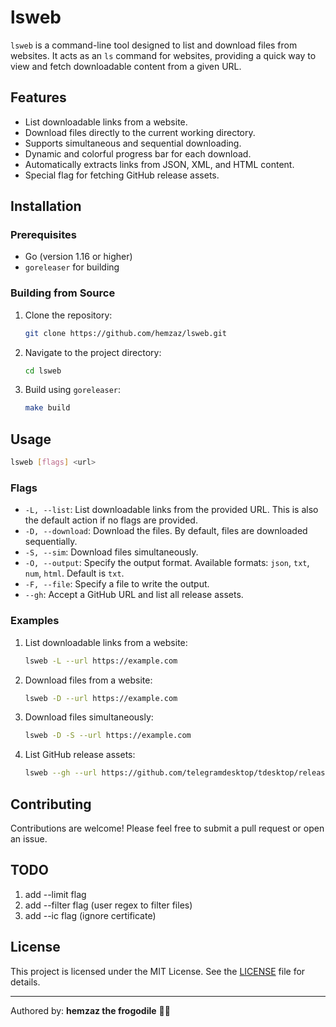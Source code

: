 
# lsweb

`lsweb` is a command-line tool designed to list and download files from websites. It acts as an `ls` command for websites, providing a quick way to view and fetch downloadable content from a given URL.

## Features

- List downloadable links from a website.
- Download files directly to the current working directory.
- Supports simultaneous and sequential downloading.
- Dynamic and colorful progress bar for each download.
- Automatically extracts links from JSON, XML, and HTML content.
- Special flag for fetching GitHub release assets.

## Installation

### Prerequisites

- Go (version 1.16 or higher)
- `goreleaser` for building

### Building from Source

1. Clone the repository:
   ```bash
   git clone https://github.com/hemzaz/lsweb.git
   ```

2. Navigate to the project directory:
   ```bash
   cd lsweb
   ```

3. Build using `goreleaser`:
   ```bash
   make build
   ```

## Usage

```bash
lsweb [flags] <url>
```

### Flags

- `-L, --list`: List downloadable links from the provided URL. This is also the default action if no flags are provided.
- `-D, --download`: Download the files. By default, files are downloaded sequentially.
- `-S, --sim`: Download files simultaneously.
- `-O, --output`: Specify the output format. Available formats: `json`, `txt`, `num`, `html`. Default is `txt`.
- `-F, --file`: Specify a file to write the output.
- `--gh`: Accept a GitHub URL and list all release assets.

### Examples

1. List downloadable links from a website:
   ```bash
   lsweb -L --url https://example.com
   ```

2. Download files from a website:
   ```bash
   lsweb -D --url https://example.com
   ```

3. Download files simultaneously:
   ```bash
   lsweb -D -S --url https://example.com
   ```

4. List GitHub release assets:
   ```bash
   lsweb --gh --url https://github.com/telegramdesktop/tdesktop/releases/tag/v4.8.10
   ```

## Contributing

Contributions are welcome! Please feel free to submit a pull request or open an issue.

## TODO  

1. add --limit flag
2. add --filter flag (user regex to filter files)
3. add --ic flag (ignore certificate)

## License

This project is licensed under the MIT License. See the [LICENSE](LICENSE) file for details.

---
Authored by: **hemzaz the frogodile** 🐸🐊